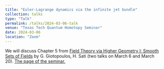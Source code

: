 ```yaml
---
title: "Euler-Lagrange dynamics via the infinite jet bundle"
collection: talks
type: "Talk"
permalink: /talks/2024-03-06-talk
venue: "Texas Tech Quantum Homotopy Seminar"
date: 2024-03-06
location: "Zoom"
---
```

  
 We will discuss Chapter 5 from [Field Theory via Higher Geometry I: Smooth Sets of Fields](https://arxiv.org/abs/2312.16301) by G. Giotopoulos, H. Sati (two talks on March 6 and March 20).  [The page of the seminar.](http://dmitripavlov.org/homotopy)
   
